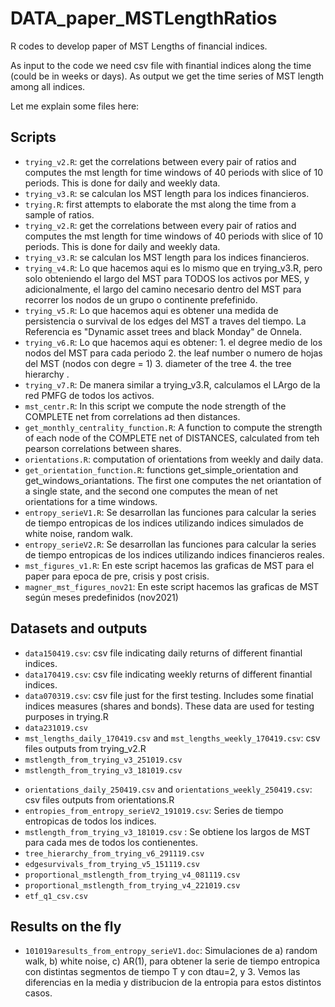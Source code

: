 # DATA_paper_MSTLengthRatios
R codes to develop paper of MST Lengths of financial indices.

As input to the code we need csv file with finantial indices along the time (could be in weeks or days). As output we get the time series of MST length among all indices.



Let me explain some files here:

## Scripts

* `trying_v2.R`: get the correlations between every pair of ratios and computes the mst length for time windows of 40 periods with slice of 10 periods. This is done for daily and weekly data.
* ``trying_v3.R``: se calculan los MST length para los indices financieros.
* `trying.R`: first attempts to elaborate the mst along the time from a sample of ratios.
* `trying_v2.R`: get the correlations between every pair of ratios and computes the mst length for time windows of 40 periods with slice of 10 periods. This is done for daily and weekly data.
* ``trying_v3.R``: se calculan los MST length para los indices financieros.
* ``trying_v4.R``: Lo que hacemos aqui es lo mismo que en trying_v3.R, pero solo obteniendo el largo del MST para TODOS los activos por MES, y adicionalmente, el largo del camino necesario dentro del MST para recorrer los nodos de un grupo o continente prefefinido.
* ``trying_v5.R``: Lo que hacemos aqui es obtener una medida de persistencia o survival  de los edges del MST a traves del tiempo. La Referencia es "Dynamic asset trees and black Monday" de Onnela.
* ``trying_v6.R``: Lo que hacemos aqui es obtener: 1. el degree medio de los nodos del MST para cada periodo 2. the leaf number o numero de hojas del MST (nodos con degre = 1) 3. diameter of the tree 4. the tree hierarchy .
* ``trying_v7.R``: De manera similar a trying_v3.R, calculamos el LArgo de la red PMFG  de todos los activos.
* ``mst_centr.R``: In this script we compute the node strength of the COMPLETE net from correlations ad then distances.
* ``get_monthly_centrality_function.R``: A function to compute the strength of each node of the COMPLETE net of DISTANCES, calculated from teh pearson correlations between shares.
* `orientations.R`: computation of orientations from weekly and daily data.
* `get_orientation_function.R`: functions get_simple_orientation and get_windows_oriantations. The first one computes the net oriantation of a single state, and the second one computes the mean of net orientations for a time windows. 
* ``entropy_serieV1.R``: Se desarrollan las funciones para calcular la series de tiempo entropicas de los indices utilizando indices simulados de white noise, random walk.
* ``entropy_serieV2.R``: Se desarrollan las funciones para calcular la series de tiempo entropicas de los indices utilizando indices financieros reales.
* ``mst_figures_v1.R``: En este script hacemos las graficas de MST para el paper para epoca de pre, crisis y post crisis.
* ``magner_mst_figures_nov21``: En este script hacemos las graficas de MST según meses predefinidos (nov2021)



## Datasets and outputs

- `data150419.csv`: csv file indicating daily returns of different finantial indices. 
- `data170419.csv`: csv file indicating weekly returns of different finantial indices. 
- `data070319.csv`: csv file just for the first testing. Includes some finatial indices measures (shares and bonds). These data are used for testing purposes in trying.R
- ``data231019.csv``
- `mst_lengths_daily_170419.csv` and `mst_lengths_weekly_170419.csv`: csv files outputs from trying_v2.R
- ``mstlength_from_trying_v3_251019.csv``
- ``mstlength_from_trying_v3_181019.csv``

* `orientations_daily_250419.csv` and `orientations_weekly_250419.csv`:  csv files outputs from orientations.R 
* ``entropies_from_entropy_serieV2_191019.csv``: Series de tiempo entropicas de todos los indices.
* ``mstlength_from_trying_v3_181019.csv`` : Se obtiene los largos de MST para cada mes de todos los contienentes.
* ``tree_hierarchy_from_trying_v6_291119.csv``
* ``edgesurvivals_from_trying_v5_151119.csv``
* ``proportional_mstlength_from_trying_v4_081119.csv``
* ``proportional_mstlength_from_trying_v4_221019.csv``
* ``etf_q1_csv.csv``


## Results on the fly

* ``101019aresults_from_entropy_serieV1.doc``: Simulaciones de a) random walk, b) white noise, c) AR(1), para obtener la serie de tiempo entropica con distintas segmentos de tiempo T y con dtau=2, y 3.  Vemos las diferencias en la media y distribucion de la entropia para estos distintos casos.
